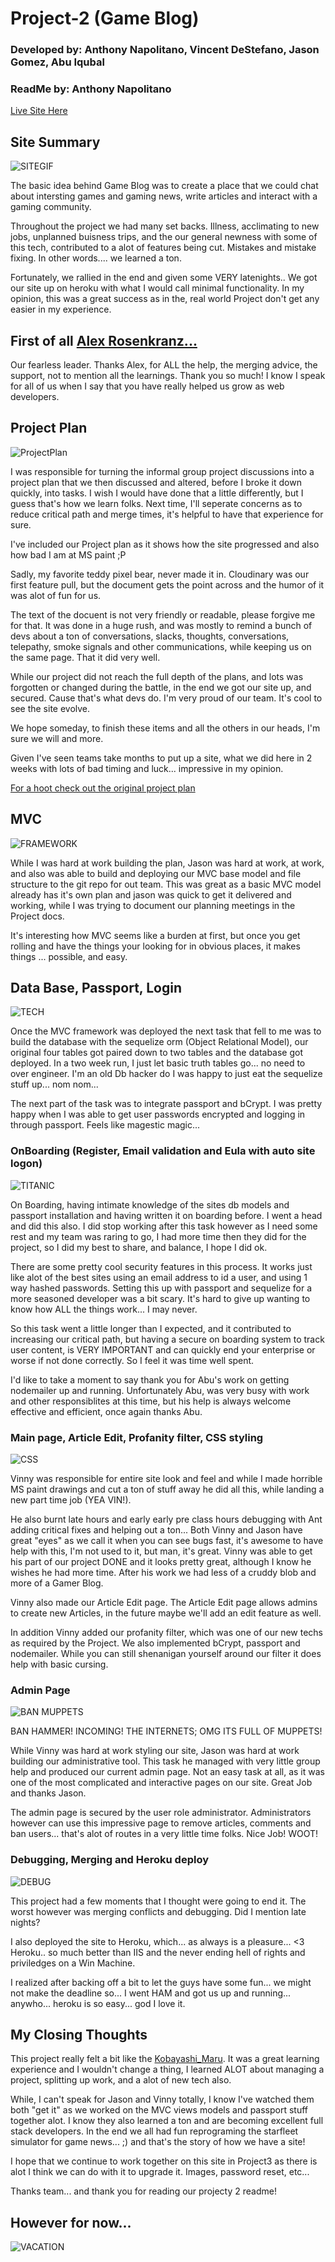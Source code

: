 # Project-2 (Game Blog)
### Developed by: Anthony Napolitano,  Vincent DeStefano, Jason Gomez, Abu Iqubal
### ReadMe by: Anthony Napolitano

[Live Site Here](https://stark-cliffs-26986.herokuapp.com/)

## Site Summary

![SITEGIF](https://raw.githubusercontent.com/aNap73/Bootstrap-Portfolio.github.io/master/assets/images/Project2Splash.png)

The basic idea behind Game Blog was to create a place that we could chat about intersting games and gaming news, write articles and interact with a gaming community.

Throughout the project we had many set backs. Illness, acclimating to new jobs, unplanned buisness trips, and the our general newness with some of this tech, contributed to a alot of features being cut. Mistakes and mistake fixing. In other words.... we learned a ton.

Fortunately, we rallied in the end and given some VERY latenights.. We got our site up on heroku with what I would call minimal functionality. In my opinion, this was a great success as in the, real world Project don't get any easier in my experience. 

## First of all [Alex Rosenkranz...](https://github.com/arosenkranz)

Our fearless leader. Thanks Alex, for ALL the help, the merging advice, the support, not to mention all the learnings. Thank you so much! I know I speak for all of us when I say that you have really helped us grow as web developers.

## Project Plan

![ProjectPlan](https://media.giphy.com/media/mciMfMijRXIfm/giphy.gif)

I was responsible for turning the informal group project discussions into a project plan that we then discussed and altered, before I broke it down quickly, into tasks. I wish I would have done that a little differently, but I guess that's how we learn folks. Next time, I'll seperate concerns as to reduce critical path and merge times, it's helpful to have that experience for sure. 

I've included our Project plan as it shows how the site progressed and also how bad I am at MS paint ;P 

Sadly, my favorite teddy pixel bear, never made it in. Cloudinary was our first feature pull, but the document gets the point across and the humor of it was alot of fun for us. 

The text of the docuent is not very friendly or readable, please forgive me for that. It was done in a huge rush, and was mostly to remind a bunch of devs about a ton of conversations, slacks, thoughts, conversations, telepathy, smoke signals and other communications, while keeping us on the same page. That it did very well.

While our project did not reach the full depth of the plans, and lots was forgotten or changed during the battle,  in the end we got our site up, and secured. Cause that's what devs do. I'm very proud of our team. It's cool to see the site evolve.

We hope someday, to finish these items and all the others in our heads, I'm sure we will and more.

Given I've seen teams take months to put up a site, what we did here in 2 weeks with lots of bad timing and luck... impressive in my opinion.

[For a hoot check out the original project plan](https://docs.google.com/document/d/1orlH0IazXP3EhP4c3Up1wwwvlq-nKstTUYJT41yhEfY/edit?usp=sharing)

## MVC
![FRAMEWORK](https://media.giphy.com/media/UcK7JalnjCz0k/giphy.gif)

While I was hard at work building the plan, Jason was hard at work, at work, and also was able to build and deploying our MVC base model and file structure to the git repo for out team. This was great as a basic MVC model already has it's own plan and jason was quick to get it delivered and working, while I was trying to document our planning meetings in the Project docs.

It's interesting how MVC seems like a burden at first, but once you get rolling and have the things your looking for in obvious places, it makes things ... possible, and easy.

## Data Base, Passport, Login

![TECH](https://media.giphy.com/media/DnVvp3yHjdhyo/giphy.gif)

Once the MVC framework was deployed the next task that fell to me was to build the database with the sequelize orm (Object Relational Model), our original four tables got paired down to two tables and the database got deployed. In a two week run, I just let basic truth tables go... no need to over engineer. I'm an old Db hacker do I was happy to just eat the sequelize stuff up... nom nom...

The next part of the task was to integrate passport and bCrypt. I was pretty happy when I was able to get user passwords encrypted and logging in through passport. Feels like magestic magic...

### OnBoarding (Register, Email validation and Eula with auto site logon)

![TITANIC](https://media.giphy.com/media/XOY5y7YXjTD7q/giphy.gif)

On Boarding, having intimate knowledge of the sites db models and passport installation and having written it on boarding before. I went a head and did this also. I did stop working after this task however as I need some rest and my team was raring to go, I had more time then they did for the project, so I did my best to share, and balance, I hope I did ok.

There are some pretty cool security features in this process. It works just like alot of the best sites using an email address to id a user, and using 1 way hashed passwords. Setting this up with passport and sequelize for a more seasoned developer was a bit scary. It's hard to give up wanting to know how ALL the things work... I may never.

So this task went a little longer than I expected, and it contributed to increasing our critical path, but having a secure on boarding system to track user content, is VERY IMPORTANT and can quickly end your enterprise or worse if not done correctly. So I feel it was time well spent.

I'd like to take a moment to say thank you for Abu's work on getting nodemailer up and running. Unfortunately Abu, was very busy with work and other responsiblites at this time, but his help is always welcome effective and efficient, once again thanks Abu.

### Main page, Article Edit, Profanity filter, CSS styling

![CSS](https://media.giphy.com/media/yYSSBtDgbbRzq/giphy.gif)

Vinny was responsible for entire site look and feel and while I made horrible MS paint drawings and cut a ton of stuff away he did all this, while landing a new part time job (YEA VIN!). 

He also burnt late hours and early early pre class hours debugging with Ant adding critical fixes and helping out a ton... Both Vinny and Jason have great "eyes" as we call it when you can see bugs fast, it's awesome to have help with this, I'm not used to it, but man, it's great. Vinny was able to get his part of our project DONE and it looks pretty great, although I know he wishes he had more time. After his work we had less of a cruddy blob and more of a Gamer Blog. 

Vinny also made our Article Edit page.  The Article Edit page allows admins to create new Articles, in the future maybe we'll add an edit feature as well. 

In addition Vinny added our profanity filter, which was one of our new techs as required by the Project. We also implemented bCrypt, passport and nodemailer. While you can still shenanigan yourself around our filter it does help with basic cursing.

### Admin Page

![BAN MUPPETS](https://media.giphy.com/media/MoiWQjQ2JZdDO/giphy.gif)

BAN HAMMER! INCOMING!
THE INTERNETS; OMG ITS FULL OF MUPPETS!

While Vinny was hard at work styling our site, Jason was hard at work building our administrative tool. This task he managed with very little group help and produced our current admin page. Not an easy task at all, as it was one of the most complicated and interactive pages on our site. Great Job and thanks Jason. 

The admin page is secured by the user role administrator. Administrators however can use this impressive page to remove articles, comments and ban users... that's alot of routes in a very little time folks. Nice Job! WOOT! 

### Debugging, Merging and Heroku deploy

![DEBUG](http://wanna-joke.com/wp-content/uploads/2014/02/funny-gif-programming-is-hard.gif)

This project had a few moments that I thought were going to end it. The worst however was merging conflicts and debugging. Did I mention late nights? 

I also deployed the site to Heroku, which... as always is a pleasure... <3 Heroku.. so much better than IIS and the never ending hell of rights and priviledges on a Win Machine.

I realized after backing off a bit to let the guys have some fun... we might not make the deadline so... I went HAM and got us up and running... anywho... heroku is so easy... god I love it. 

## My Closing Thoughts

This project really felt a bit like the [Kobayashi_Maru](https://en.wikipedia.org/wiki/Kobayashi_Maru). It was a great learning experience and I wouldn't change a thing, I learned ALOT about managing a project, splitting up work, and a alot of new tech also. 

While, I can't speak for Jason and Vinny totally, I know I've watched them both "get it" as we worked on the MVC views models and passport stuff together alot. I know they also learned a ton and are becoming excellent full stack developers. In the end we all had fun reprograming the starfleet simulator for game news...  ;) and that's the story of how we have a site!   

I hope that we continue to work together on this site in Project3 as there is alot I think we can do with it to upgrade it. Images, password reset, etc...

Thanks team... and thank you for reading our projecty 2 readme!

## However for now...

![VACATION](https://media.giphy.com/media/5qoRdabXeT4GY/giphy.gif)

